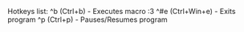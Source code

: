 Hotkeys list:
^b (Ctrl+b) - Executes macro :3
^#e (Ctrl+Win+e) - Exits program
^p (Ctrl+p) - Pauses/Resumes program
